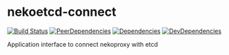 # nekoetcd-connect
[![Build Status](https://img.shields.io/travis/ukatama/nekoetcd-connect/master.svg?style=flat-square)](https://travis-ci.org/ukatama/nekoetcd-connect)
[![PeerDependencies](https://img.shields.io/david/peer/ukatama/nekoetcd-connect.svg?style=flat-square)](https://david-dm.org/ukatama/nekoetcd-connect#info=peerDependencies&view=list)
[![Dependencies](https://img.shields.io/david/ukatama/nekoetcd-connect.svg?style=flat-square)](https://david-dm.org/ukatama/nekoetcd-connect)
[![DevDependencies](https://img.shields.io/david/dev/ukatama/nekoetcd-connect.svg?style=flat-square)](https://david-dm.org/ukatama/nekoetcd-connect#info=devDependencies&view=list)

Application interface to connect nekoproxy with etcd

